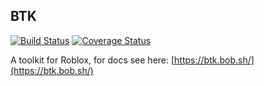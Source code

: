 ## BTK

[![Build Status](https://travis-ci.org/bobsh/BTK.svg?branch=master)](https://travis-ci.org/bobsh/BTK) [![Coverage Status](https://coveralls.io/repos/github/bobsh/BTK/badge.svg?branch=master)](https://coveralls.io/github/bobsh/BTK?branch=master)

A toolkit for Roblox, for docs see here: [https://btk.bob.sh/](https://btk.bob.sh/)